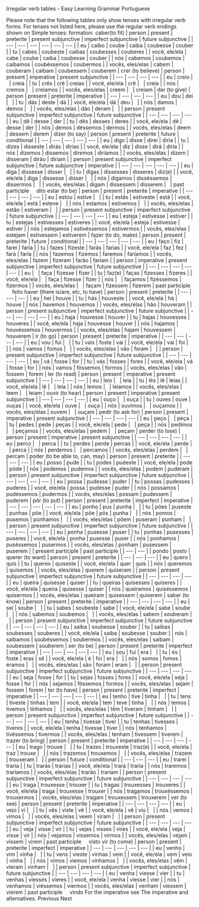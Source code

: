 Irregular verb tables - Easy Learning Grammar Portuguese
 
Please note that the following tables only show tenses with irregular verb forms. For tenses not listed here, please use the regular verb endings shown on Simple tenses: formation.
caber(to fit)
| person | present | preterite | present subjunctive | imperfect subjunctive | future subjunctive |
| --- | --- | --- | --- | --- | --- |
| eu | caibo | coube | caiba | coubesse | couber |
| tu | cabes | coubeste | caibas | coubesses | couberes |
| você, ele/ela | cabe | coube | caiba | coubesse | couber |
| nós | cabemos | coubemos | caibamos | coubéssemos | coubermos |
| vocês, eles/elas | cabem | couberam | caibam | coubessem | couberem |
crer (to believe)
| person | present | imperative | present subjunctive |
| --- | --- | --- | --- |
| eu | creio |   | creia |
| tu | crês | crê | creias |
| você, ele/ela | crê |   | creia |
| nós | cremos |   | creiamos |
| vocês, eles/elas | creem |   | creiam |
dar (to give)
| person | present | preterite | imperative |
| --- | --- | --- | --- |
| eu | dou | dei |   |
| tu | dás | deste | dá |
| você, ele/ela | dá | deu |   |
| nós | damos | demos |   |
| vocês, eles/elas | dão | deram |   |
| person | present subjunctive | imperfect subjunctive | future subjunctive |
| --- | --- | --- | --- |
| eu | dê | desse | der |
| tu | dês | desses | deres |
| você, ele/ela | dê | desse | der |
| nós | demos | déssemos | dermos |
| vocês, eles/elas | deem | dessem | derem |
dizer (to say)
| person | present | preterite | future | conditional |
| --- | --- | --- | --- | --- |
| eu | digo | disse | direi | diria |
| tu | dizes | disseste | dirás | dirias |
| você, ele/ela | diz | disse | dirá | diria |
| nós | dizemos | dissemos | diremos | diríamos |
| vocês, eles/elas | dizem | disseram | dirão | diriam |
| person | present subjunctive | imperfect subjunctive | future subjunctive | imperative |
| --- | --- | --- | --- | --- |
| eu | diga | dissesse | disser |   |
| tu | digas | dissesses | disseres | diz(e) |
| você, ele/ela | diga | dissesse | disser |   |
| nós | digamos | disséssemos | dissermos |   |
| vocês, eles/elas | digam | dissessem | disserem |   |
past participle     dito
estar (to be)
| person | present | preterite | imperative |
| --- | --- | --- | --- |
| eu | estou | estive |   |
| tu | estás | estiveste | está |
| você, ele/ela | está | esteve |   |
| nós | estamos | estivemos |   |
| vocês, eles/elas | estão | estiveram |   |
| person | present subjunctive | imperfect subjunctive | future subjunctive |
| --- | --- | --- | --- |
| eu | esteja | estivesse | estiver |
| tu | estejas | estivesses | estiveres |
| você, ele/ela | esteja | estivesse | estiver |
| nós | estejamos | estivéssemos | estivermos |
| vocês, eles/elas | estejam | estivessem | estiverem |
fazer (to do, make)
| person | present | preterite | future | conditional |
| --- | --- | --- | --- | --- |
| eu | faço | fiz | farei | faria |
| tu | fazes | fizeste | farás | farias |
| você, ele/ela | faz | fez | fará | faria |
| nós | fazemos | fizemos | faremos | faríamos |
| vocês, eles/elas | fazem | fizeram | farão | fariam |
| person | imperative | present subjunctive | imperfect subjunctive | future subjunctive |
| --- | --- | --- | --- | --- |
| eu |   | faça | fizesse | fizer |
| tu | faz(e) | faças | fizesses | fizeres |
| você, ele/ela |   | faça | fizesse | fizer |
| nós |   | façamos | fizéssemos | fizermos |
| vocês, eles/elas |   | façam | fizessem | fizerem |
past participle     feito
haver (there is/are, etc, to have)
| person | present | preterite |
| --- | --- | --- |
| eu | hei | houve |
| tu | hás | houveste |
| você, ele/ela | há | houve |
| nós | havemos | houvemos |
| vocês, eles/elas | hão | houveram |
| person | present subjunctive | imperfect subjunctive | future subjunctive |
| --- | --- | --- | --- |
| eu | haja | houvesse | houver |
| tu | hajas | houvesses | houveres |
| você, ele/ela | haja | houvesse | houver |
| nós | hajamos | houvéssemos | houvermos |
| vocês, eles/elas | hajam | houvessem | houverem |
ir (to go)
| person | present | preterite | imperative |
| --- | --- | --- | --- |
| eu | vou | fui |   |
| tu | vais | foste | vai |
| você, ele/ela | vai | foi |   |
| nós | vamos | fomos |   |
| vocês, eles/elas | vão | foram |   |
| person | present subjunctive | imperfect subjunctive | future subjunctive |
| --- | --- | --- | --- |
| eu | vá | fosse | for |
| tu | vás | fosses | fores |
| você, ele/ela | vá | fosse | for |
| nós | vamos | fôssemos | formos |
| vocês, eles/elas | vão | fossem | forem |
ler (to read)
| person | present | imperative | present subjunctive |
| --- | --- | --- | --- |
| eu | leio |   | leia |
| tu | lês | lê | leias |
| você, ele/ela | lê |   | leia |
| nós | lemos |   | leiamos |
| vocês, eles/elas | leem |   | leiam |
ouvir (to hear)
| person | present | imperative | present subjunctive |
| --- | --- | --- | --- |
| eu | ouço |   | ouça |
| tu | ouves | ouve | ouças |
| você, ele/ela | ouve |   | ouça |
| nós | ouvimos |   | ouçamos |
| vocês, eles/elas | ouvem |   | ouçam |
pedir (to ask for)
| person | present | imperative | present subjunctive |
| --- | --- | --- | --- |
| eu | peço |   | peça |
| tu | pedes | pede | peças |
| você, ele/ela | pede |   | peça |
| nós | pedimos |   | peçamos |
| vocês, eles/elas | pedem |   | peçam |
perder (to lose)
| person | present | imperative | present subjunctive |
| --- | --- | --- | --- |
| eu | perco |   | perca |
| tu | perdes | perde | percas |
| você, ele/ela | perde |   | perca |
| nós | perdemos |   | percamos |
| vocês, eles/elas | perdem |   | percam |
poder (to be able to, can, may)
| person | present | preterite |
| --- | --- | --- |
| eu | posso | pude |
| tu | podes | pudeste |
| você, ele/ela | pode | pôde |
| nós | podemos | pudemos |
| vocês, eles/elas | podem | puderam |
| person | present subjunctive | imperfect subjunctive | future subjunctive |
| --- | --- | --- | --- |
| eu | possa | pudesse | puder |
| tu | possas | pudesses | puderes |
| você, ele/ela | possa | pudesse | puder |
| nós | possamos | pudéssemos | pudermos |
| vocês, eles/elas | possam | pudessem | puderem |
pôr (to put)
| person | present | preterite | imperfect | imperative |
| --- | --- | --- | --- | --- |
| eu | ponho | pus | punha |   |
| tu | pões | puseste | punhas | põe |
| você, ele/ela | põe | pôs | punha |   |
| nós | pomos | pusemos | púnhamos |   |
| vocês, eles/elas | põem | puseram | punham |   |
| person | present subjunctive | imperfect subjunctive | future subjunctive |
| --- | --- | --- | --- |
| eu | ponha | pusesse | puser |
| tu | ponhas | pusesses | puseres |
| você, ele/ela | ponha | pusesse | puser |
| nós | ponhamos | puséssemos | pusermos |
| vocês, eles/elas | ponham | pusessem | puserem |
| present participle | past participle |
| --- | --- |
| pondo | posto |
querer (to want)
| person | present | preterite |
| --- | --- | --- |
| eu | quero | quis |
| tu | queres | quiseste |
| você, ele/ela | quer | quis |
| nós | queremos | quisemos |
| vocês, eles/elas | querem | quiseram |
| person | present subjunctive | imperfect subjunctive | future subjunctive |
| --- | --- | --- | --- |
| eu | queira | quisesse | quiser |
| tu | queiras | quisesses | quiseres |
| você, ele/ela | queira | quisesse | quiser |
| nós | queiramos | quiséssemos | quisermos |
| vocês, eles/elas | queiram | quisessem | quiserem |
saber (to know)
| person | present | preterite | imperative |
| --- | --- | --- | --- |
| eu | sei | soube |   |
| tu | sabes | soubeste | sabe |
| você, ele/ela | sabe | soube |   |
| nós | sabemos | soubemos |   |
| vocês, eles/elas | sabem | souberam |   |
| person | present subjunctive | imperfect subjunctive | future subjunctive |
| --- | --- | --- | --- |
| eu | saiba | soubesse | souber |
| tu | saibas | soubesses | souberes |
| você, ele/ela | saiba | soubesse | souber |
| nós | saibamos | soubéssemos | soubermos |
| vocês, eles/elas | saibam | soubessem | souberem |
ser (to be)
| person | present | preterite | imperfect | imperative |
| --- | --- | --- | --- | --- |
| eu | sou | fui | era |   |
| tu | és | foste | eras | sê |
| você, ele/ela | é | foi | era |   |
| nós | somos | fomos | éramos |   |
| vocês, eles/elas | são | foram | eram |   |
| person | present subjunctive | imperfect subjunctive | future subjunctive |
| --- | --- | --- | --- |
| eu | seja | fosse | for |
| tu | sejas | fosses | fores |
| você, ele/ela | seja | fosse | for |
| nós | sejamos | fôssemos | formos |
| vocês, eles/elas | sejam | fossem | forem |
ter (to have)
| person | present | preterite | imperfect | imperative |
| --- | --- | --- | --- | --- |
| eu | tenho | tive | tinha |   |
| tu | tens | tiveste | tinhas | tem |
| você, ele/ela | tem | teve | tinha |   |
| nós | temos | tivemos | tínhamos |   |
| vocês, eles/elas | têm | tiveram | tinham |   |
| person | present subjunctive | imperfect subjunctive | future subjunctive |
| --- | --- | --- | --- |
| eu | tenha | tivesse | tiver |
| tu | tenhas | tivesses | tiveres |
| você, ele/ela | tenha | tivesse | tiver |
| nós | tenhamos | tivéssemos | tivermos |
| vocês, eles/elas | tenham | tivessem | tiverem |
trazer (to bring)
| person | present | preterite | imperative |
| --- | --- | --- | --- |
| eu | trago | trouxe |   |
| tu | trazes | trouxeste | traz(e) |
| você, ele/ela | traz | trouxe |   |
| nós | trazemos | trouxemos |   |
| vocês, eles/elas | trazem | trouxeram |   |
| person | future | conditional |
| --- | --- | --- |
| eu | trarei | traria |
| tu | trarás | trarias |
| você, ele/ela | trará | traria |
| nós | traremos | traríamos |
| vocês, eles/elas | trarão | trariam |
| person | present subjunctive | imperfect subjunctive | future subjunctive |
| --- | --- | --- | --- |
| eu | traga | trouxesse | trouxer |
| tu | tragas | trouxesses | trouxeres |
| você, ele/ela | traga | trouxesse | trouxer |
| nós | tragamos | trouxéssemos | trouxermos |
| vocês, eles/elas | tragam | trouxessem | trouxerem |
ver (to see)
| person | present | preterite | imperative |
| --- | --- | --- | --- |
| eu | vejo | vi |   |
| tu | vês | viste | vê |
| você, ele/ela | vê | viu |   |
| nós | vemos | vimos |   |
| vocês, eles/elas | veem | viram |   |
| person | present subjunctive | imperfect subjunctive | future subjunctive |
| --- | --- | --- | --- |
| eu | veja | visse | vir |
| tu | vejas | visses | vires |
| você, ele/ela | veja | visse | vir |
| nós | vejamos | víssemos | virmos |
| vocês, eles/elas | vejam | vissem | virem |
past participle     visto
vir (to come)
| person | present | preterite | imperfect | imperative |
| --- | --- | --- | --- | --- |
| eu | venho | vim | vinha |   |
| tu | vens | vieste | vinhas | vem |
| você, ele/ela | vem | veio | vinha |   |
| nós | vimos | viemos | vínhamos |   |
| vocês, eles/elas | vêm | vieram | vinham |   |
| person | present subjunctive | imperfect subjunctive | future subjunctive |
| --- | --- | --- | --- |
| eu | venha | viesse | vier |
| tu | venhas | viesses | vieres |
| você, ele/ela | venha | viesse | vier |
| nós | venhamos | viéssemos | viermos |
| vocês, eles/elas | venham | viessem | vierem |
past participle     vindo
For the imperative see The imperative and alternatives.
Previous
Next
